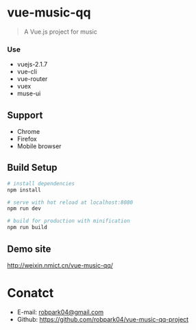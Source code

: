 # vue-music-qq

> A Vue.js project for music
### Use
* vuejs-2.1.7
* vue-cli
* vue-router
* vuex
* muse-ui


## Support
* Chrome
* Firefox
* Mobile browser

## Build Setup

``` bash
# install dependencies
npm install

# serve with hot reload at localhost:8080
npm run dev

# build for production with minification
npm run build
```
## Demo site

http://weixin.nmict.cn/vue-music-qq/

# Conatct

- E-mail: robpark04@gmail.com
- Github: https://github.com/robpark04/vue-music-qq-project
